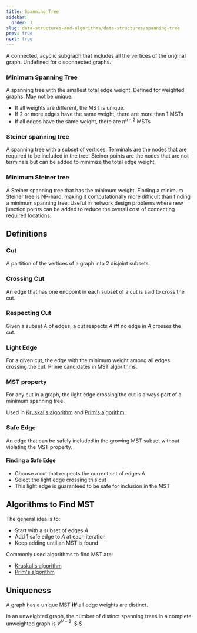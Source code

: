 ```yaml
---
title: Spanning Tree
sidebar:
  order: 7
slug: data-structures-and-algorithms/data-structures/spanning-tree
prev: true
next: true
---
```


A connected, acyclic subgraph that includes all the vertices of the original graph. Undefined for disconnected graphs.

### Minimum Spanning Tree

A spanning tree with the smallest total edge weight. Defined for weighted graphs. May not be unique.

- If all weights are different, the MST is unique.
- If 2 or more edges have the same weight, there are more than 1 MSTs
- If all edges have the same weight, there are $n^{n-2}$ MSTs

### Steiner spanning tree

A spanning tree with a subset of vertices. Terminals are the nodes that are required to be included in the tree. Steiner points are the nodes that are not terminals but can be added to minimize the total edge weight.

### Minimum Steiner tree

A Steiner spanning tree that has the minimum weight. Finding a minimum Steiner tree is NP-hard, making it computationally more difficult than finding a minimum spanning tree. Useful in network design problems where new junction points can be added to reduce the overall cost of connecting required locations.

## Definitions

### Cut
A partition of the vertices of a graph into 2 disjoint subsets.

### Crossing Cut
An edge that has one endpoint in each subset of a cut is said to cross the cut. 

### Respecting Cut
Given a subset $A$ of edges, a cut respects $A$ **iff** no edge in $A$ crosses the cut.

### Light Edge
For a given cut, the edge with the minimum weight among all edges crossing the cut. Prime candidates in MST algorithms.

### MST property

For any cut in a graph, the light edge crossing the cut is always part of a minimum spanning tree.

Used in [Kruskal's algorithm](/data-structures-and-algorithms/algorithms/kruskals-algorithm/) and [Prim's algorithm](/data-structures-and-algorithms/algorithms/prims-algorithm/).

### Safe Edge
An edge that can be safely included in the growing MST subset without violating the MST property.

#### Finding a Safe Edge

- Choose a cut that respects the current set of edges A
- Select the light edge crossing this cut
- This light edge is guaranteed to be safe for inclusion in the MST

## Algorithms to Find MST

The general idea is to:

- Start with a subset of edges $A$
- Add 1 safe edge to $A$ at each iteration
- Keep adding until an MST is found

Commonly used algorithms to find MST are:
- [Kruskal's algorithm](/data-structures-and-algorithms/algorithms/kruskals-algorithm)
- [Prim's algorithm](/data-structures-and-algorithms/algorithms/prims-algorithm)

## Uniqueness

A graph has a unique MST **iff** all edge weights are distinct.

In an unweighted graph, the number of distinct spanning trees in a complete unweighted graph is $V^{V-2}$. $ $
